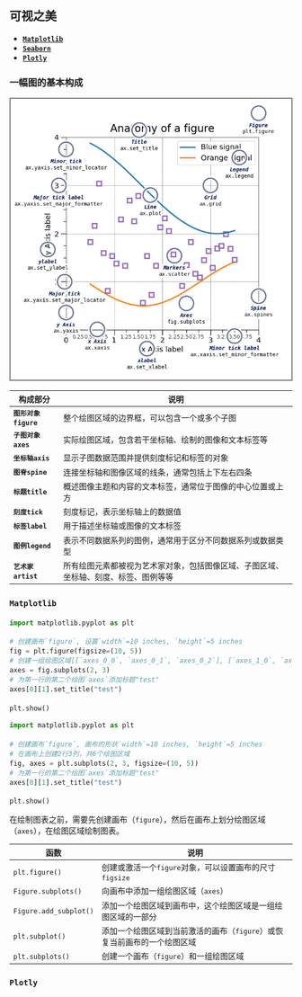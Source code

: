 ## 可视之美

- **[`Matplotlib`](https://matplotlib.org/)**
- **[`Seaborn`](https://seaborn.pydata.org/)**
- **[`Plotly`](https://plotly.com/graphing-libraries/)**

### 一幅图的基本构成

<img src="./_Resouces/anatomy_of_a_figure.png" style="zoom:75%;" />

| 构成部分             | 说明                                                         |
| -------------------- | ------------------------------------------------------------ |
| **`图形对象figure`** | 整个绘图区域的边界框，可以包含一个或多个子图                 |
| **`子图对象axes`**   | 实际绘图区域，包含若干坐标轴、绘制的图像和文本标签等         |
| **`坐标轴axis`**     | 显示子图数据范围并提供刻度标记和标签的对象                   |
| **`图脊spine`**      | 连接坐标轴和图像区域的线条，通常包括上下左右四条             |
| **`标题title`**      | 概述图像主题和内容的文本标签，通常位于图像的中心位置或上方   |
| **`刻度tick`**       | 刻度标记，表示坐标轴上的数据值                               |
| **`标签label`**      | 用于描述坐标轴或图像的文本标签                               |
| **`图例legend`**     | 表示不同数据系列的图例，通常用于区分不同数据系列或数据类型   |
| **`艺术家artist`**   | 所有绘图元素都被视为艺术家对象，包括图像区域、子图区域、坐标轴、刻度、标签、图例等等 |

### `Matplotlib`

```python
import matplotlib.pyplot as plt

# 创建画布`figure`, 设置`width`=10 inches, `height`=5 inches
fig = plt.figure(figsize=(10, 5))
# 创建一组绘图区域[[`axes_0_0`, `axes_0_1`, `axes_0_2`], [`axes_1_0`, `axes_1_1`, `axes_1_2`]]
axes = fig.subplots(2, 3)
# 为第一行的第二个绘图`axes`添加标题"test"
axes[0][1].set_title("test")

plt.show()
```

```python
import matplotlib.pyplot as plt

# 创建画布`figure`, 画布的形状`width`=10 inches, `height`=5 inches
# 在画布上创建2行3列，共6个绘图区域
fig, axes = plt.subplots(2, 3, figsize=(10, 5))
# 为第一行的第二个绘图`axes`添加标题"test"
axes[0][1].set_title("test")

plt.show()
```

在绘制图表之前，需要先创建画布（`figure`），然后在画布上划分绘图区域（`axes`），在绘图区域绘制图表。

| 函数                   | 说明                                                         |
| ---------------------- | ------------------------------------------------------------ |
| `plt.figure()`         | 创建或激活一个`figure`对象，可以设置画布的尺寸`figsize`      |
| `Figure.subplots()`    | 向画布中添加一组绘图区域（`axes`）                           |
| `Figure.add_subplot()` | 添加一个绘图区域到画布中，这个绘图区域是一组绘图区域的一部分 |
| `plt.subplot()`        | 添加一个绘图区域到当前激活的画布（`figure`）或恢复当前画布的一个绘图区域 |
| `plt.subplots()`       | 创建一个画布（`figure`）和一组绘图区域                       |



### `Plotly`























